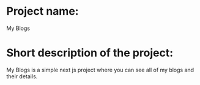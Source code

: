 # **Project name:**
My Blogs

# **Short description of the project:**
My Blogs is a simple next js project where you can see all of my blogs and their details.